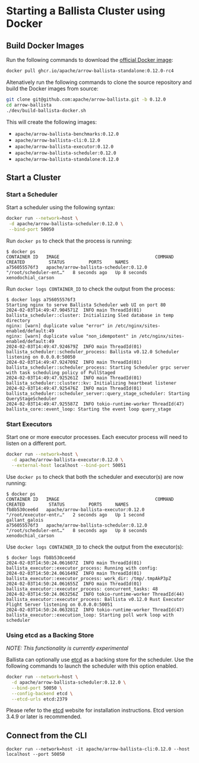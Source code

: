 <!---
  Licensed to the Apache Software Foundation (ASF) under one
  or more contributor license agreements.  See the NOTICE file
  distributed with this work for additional information
  regarding copyright ownership.  The ASF licenses this file
  to you under the Apache License, Version 2.0 (the
  "License"); you may not use this file except in compliance
  with the License.  You may obtain a copy of the License at

    http://www.apache.org/licenses/LICENSE-2.0

  Unless required by applicable law or agreed to in writing,
  software distributed under the License is distributed on an
  "AS IS" BASIS, WITHOUT WARRANTIES OR CONDITIONS OF ANY
  KIND, either express or implied.  See the License for the
  specific language governing permissions and limitations
  under the License.
-->

# Starting a Ballista Cluster using Docker

## Build Docker Images
Run the following commands to download the [official Docker image](https://github.com/apache/arrow-ballista/pkgs/container/arrow-ballista-standalone):
```bash
docker pull ghcr.io/apache/arrow-ballista-standalone:0.12.0-rc4
```

Altenatively run the following commands to clone the source repository and build the Docker images from source:

```bash
git clone git@github.com:apache/arrow-ballista.git -b 0.12.0
cd arrow-ballista
./dev/build-ballista-docker.sh
```

This will create the following images:

- `apache/arrow-ballista-benchmarks:0.12.0`
- `apache/arrow-ballista-cli:0.12.0`
- `apache/arrow-ballista-executor:0.12.0`
- `apache/arrow-ballista-scheduler:0.12.0`
- `apache/arrow-ballista-standalone:0.12.0`

## Start a Cluster

### Start a Scheduler

Start a scheduler using the following syntax:

```bash
docker run --network=host \
 -d apache/arrow-ballista-scheduler:0.12.0 \
 --bind-port 50050
```

Run `docker ps` to check that the process is running:

```
$ docker ps
CONTAINER ID   IMAGE                                    COMMAND                  CREATED         STATUS         PORTS     NAMES
a756055576f3   apache/arrow-ballista-scheduler:0.12.0   "/root/scheduler-ent…"   8 seconds ago   Up 8 seconds             xenodochial_carson
```

Run `docker logs CONTAINER_ID` to check the output from the process:

```
$ docker logs a756055576f3
Starting nginx to serve Ballista Scheduler web UI on port 80
2024-02-03T14:49:47.904571Z  INFO main ThreadId(01) ballista_scheduler::cluster: Initializing Sled database in temp directory
nginx: [warn] duplicate value "error" in /etc/nginx/sites-enabled/default:49
nginx: [warn] duplicate value "non_idempotent" in /etc/nginx/sites-enabled/default:49
2024-02-03T14:49:47.924679Z  INFO main ThreadId(01) ballista_scheduler::scheduler_process: Ballista v0.12.0 Scheduler listening on 0.0.0.0:50050
2024-02-03T14:49:47.924709Z  INFO main ThreadId(01) ballista_scheduler::scheduler_process: Starting Scheduler grpc server with task scheduling policy of PullStaged
2024-02-03T14:49:47.925261Z  INFO main ThreadId(01) ballista_scheduler::cluster::kv: Initializing heartbeat listener
2024-02-03T14:49:47.925476Z  INFO main ThreadId(01) ballista_scheduler::scheduler_server::query_stage_scheduler: Starting QueryStageScheduler
2024-02-03T14:49:47.925587Z  INFO tokio-runtime-worker ThreadId(47) ballista_core::event_loop: Starting the event loop query_stage
```

### Start Executors

Start one or more executor processes. Each executor process will need to listen on a different port.

```bash
docker run --network=host \
  -d apache/arrow-ballista-executor:0.12.0 \
  --external-host localhost --bind-port 50051
```

Use `docker ps` to check that both the scheduler and executor(s) are now running:

```
$ docker ps
CONTAINER ID   IMAGE                                    COMMAND                  CREATED         STATUS         PORTS     NAMES
fb8b530cee6d   apache/arrow-ballista-executor:0.12.0    "/root/executor-entr…"   2 seconds ago   Up 1 second              gallant_galois
a756055576f3   apache/arrow-ballista-scheduler:0.12.0   "/root/scheduler-ent…"   8 seconds ago   Up 8 seconds             xenodochial_carson
```

Use `docker logs CONTAINER_ID` to check the output from the executor(s):

```
$ docker logs fb8b530cee6d
2024-02-03T14:50:24.061607Z  INFO main ThreadId(01) ballista_executor::executor_process: Running with config:
2024-02-03T14:50:24.061649Z  INFO main ThreadId(01) ballista_executor::executor_process: work_dir: /tmp/.tmpAkP3pZ
2024-02-03T14:50:24.061655Z  INFO main ThreadId(01) ballista_executor::executor_process: concurrent_tasks: 48
2024-02-03T14:50:24.063256Z  INFO tokio-runtime-worker ThreadId(44) ballista_executor::executor_process: Ballista v0.12.0 Rust Executor Flight Server listening on 0.0.0.0:50051
2024-02-03T14:50:24.063281Z  INFO tokio-runtime-worker ThreadId(47) ballista_executor::execution_loop: Starting poll work loop with scheduler
```

### Using etcd as a Backing Store

_NOTE: This functionality is currently experimental_

Ballista can optionally use [etcd](https://etcd.io/) as a backing store for the scheduler. Use the following commands
to launch the scheduler with this option enabled.

```bash
docker run --network=host \
  -d apache/arrow-ballista-scheduler:0.12.0 \
  --bind-port 50050 \
  --config-backend etcd \
  --etcd-urls etcd:2379
```

Please refer to the [etcd](https://etcd.io/) website for installation instructions. Etcd version 3.4.9 or later is
recommended.

## Connect from the CLI

```shell
docker run --network=host -it apache/arrow-ballista-cli:0.12.0 --host localhost --port 50050
```
